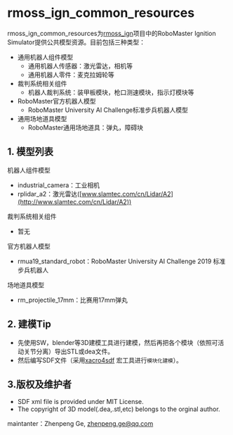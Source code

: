 # rmoss_ign_common_resources

rmoss_ign_common_resources为[rmoss_ign](https://github.com/robomaster-oss/rmoss_ign)项目中的RoboMaster Ignition Simulator提供公共模型资源。目前包括三种类型：

* 通用机器人组件模型
  * 通用机器人传感器：激光雷达，相机等
  * 通用机器人零件：麦克拉姆轮等
* 裁判系统相关组件
  * 机器人裁判系统：装甲板模块，枪口测速模块，指示灯模块等
* RoboMaster官方机器人模型
  * RoboMaster University AI Challenge标准步兵机器人模型
* 通用场地道具模型
  * RoboMaster通用场地道具：弹丸，障碍块

## 1. 模型列表

机器人组件模型

* industrial_camera：工业相机
* rplidar_a2：激光雷达([www.slamtec.com/cn/Lidar/A2](http://www.slamtec.com/cn/Lidar/A2))

裁判系统相关组件

* 暂无

官方机器人模型

* rmua19_standard_robot：RoboMaster University AI Challenge 2019 标准步兵机器人

场地道具模型

* rm_projectile_17mm：比赛用17mm弹丸

## 2. 建模Tip

* 先使用SW，blender等3D建模工具进行建模，然后再把各个模块（依照可活动关节分离）导出STL或dea文件。
* 然后编写SDF文件（采用[xacro4sdf](https://github.com/gezp/xacro4sdf) 宏工具进行`模块化建模`）。

## 3.版权及维护者

* SDF xml file is provided under MIT License.
* The copyright of 3D model(.dea,.stl,etc) belongs to the orginal author.

maintanter：Zhenpeng Ge, zhenpeng.ge@qq.com

